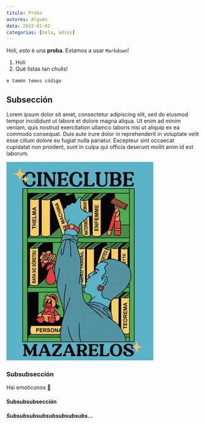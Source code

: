 ```yaml
---
titulo: Proba
autores: Alguén
data: 2022-01-01
categorias: [hola, adios]
---
```


Holi, _esto_ é una **proba**. Estamos a usar `Markdown`!

1. Holi
2. Qué listas tan chulis!

```
e tamén temos código
```

## Subsección

Lorem ipsum dolor sit amet, consectetur adipiscing elit, sed do eiusmod tempor incididunt ut labore et dolore magna aliqua. Ut enim ad minim veniam, quis nostrud exercitation ullamco laboris nisi ut aliquip ex ea commodo consequat. Duis aute irure dolor in reprehenderit in voluptate velit esse cillum dolore eu fugiat nulla pariatur. Excepteur sint occaecat cupidatat non proident, sunt in culpa qui officia deserunt mollit anim id est laborum.

![E imaxes con descripcións](/assets/fanzines/fanzine_2122.webp)

### Subsubsección

Hai emoticonos 🐢

#### Subsubsubsección

##### Subsubsubsubsubsubsubsubs...

